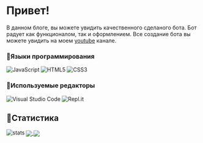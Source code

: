 # Привет!

В данном блоге, вы можете увидить качественного сделаного бота. Бот радует как функционалом, так и оформлением. Все создание бота вы можете увидить на моем [youtube](https://www.youtube.com/channel/UC_wEPv-0-hRwsUZh577pPxw) канале.
### 🍃Языки программирования
![JavaScript](https://shields.io/badge/-JavaScript-090909?style=for-the-badge&logo=javascript)
![HTML5](https://shields.io/badge/-HTML5-090909?style=for-the-badge&logo=html5)
![CSS3](https://shields.io/badge/-CSS3-090909?style=for-the-badge&logo=css3&logoColor=0078be)
<br>
### 🌾Используемые редакторы
![Visual Studio Code](https://shields.io/badge/-Visual_Studio_Code-090909?style=for-the-badge&logo=visual-studio-code&logoColor=19b5f6)
![Repl.it](https://shields.io/badge/-Repl.it-090909?style=for-the-badge&logo=repl.it)
<br>
## 🌿Статистика
<img align="left" alt="stats" src="https://github-readme-stats.vercel.app/api?username=HekaHub&show_icons=true&theme=merko&bg_color=060906" />
<a href="https://github.com/HekaHub/HekaHub">
  <img align="center" src="https://github-readme-stats.vercel.app/api/top-langs/?username=HekaHub&hide=java,html&title_color=ffffff&text_color=c9cacc&icon_color=2bbc8a&bg_color=060906" />
</a>
<a href="https://github.com/HekaHub/discord-bot">
  <img align="center" src="https://github-readme-stats.vercel.app/api/pin/?username=HekaHub&repo=discord-bot&title_color=ffffff&text_color=68b488&icon_color=92b42a&bg_color=060906" />
</a>
